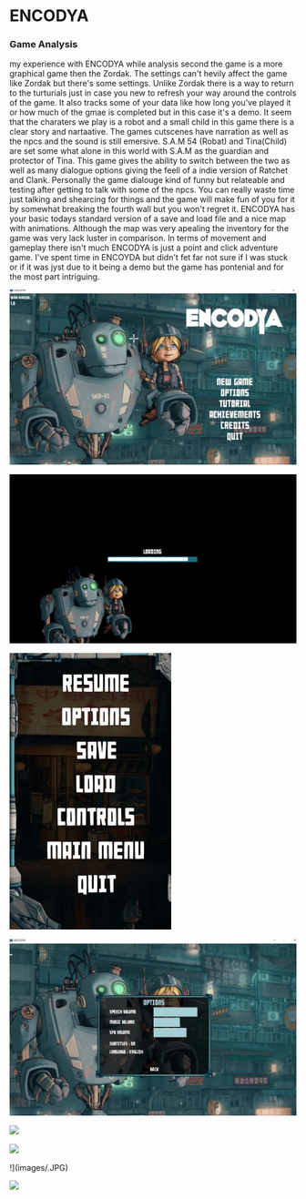 
# ENCODYA

### Game Analysis
my experience with ENCODYA while analysis second the game is a more graphical game then the Zordak. The settings can't hevily affect the game like Zordak but there's some settings. Unlike Zordak there is a way to return to the turturials just in case you new to refresh your way around the controls of the game. It also tracks some of your data like how long you've played it or how much of the gmae is completed but in this case it's a demo. It seem that the charaters we play is a robot and a small child in this game there is a clear story and nartaative. The games cutscenes have narration as well as the npcs and the sound is still emersive. S.A.M 54 (Robat) and Tina(Child) are set some what alone in this world with S.A.M as the guardian and protector of Tina. This game gives the ability to switch between the two as well as many dialogue options giving the feell of a indie version of Ratchet and Clank. Personally the game dialouge kind of funny but relateable and testing after getting to talk with some of the npcs. You can really waste time just talking and shearcing for things and the game will make fun of you for it by somewhat breaking the fourth wall but you won't regret it. ENCODYA has your basic todays standard version of a save and load file and a nice map with animations. Although the map was very apealing the inventory for the game was very lack luster in comparison. In terms of movement and gameplay there isn't much ENCODYA is just a point and click adventure game. I've spent time in ENCOYDA but didn't fet far not sure if I was stuck or if it was jyst due to it being a demo but the game has pontenial and for the most part intriguing.

![meni](images/menu.JPG)

![load](images/load.JPG)

![save](images/save.JPG)

![options](images/options.JPG)

![](images/.JPG)

![](images/.JPG)

!](images/.JPG)

![](images/.JPG)

[](images/.JPG)

[](images/.JPG)

[](images/.JPG)

[](images/.JPG)

[](images/.JPG)
